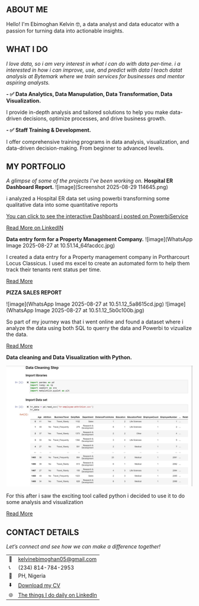 <!--Section 1: Introduce your self-->
## ABOUT ME

Hello! I'm Ebimoghan Kelvin 🤓, a data analyst and  data educator with a passion for turning data into actionable insights.

<!--Mention your top/relevant skills here - core and soft skills-->
## WHAT I DO

*I love data, so i am very interest in what i can do with data per-time. 
i a interested in how i can improve, use, and predict with data
I teach datat analysis at Bytemark where we train services for businesses and mentor aspiring analysts.*


**- ✅ Data Analytics, Data Manupulation, Data Transformation, Data Visualization.**

I provide in-depth analysis and tailored solutions to help you make data-driven decisions, optimize processes, and drive business growth. 

**- ✅ Staff Training & Development.**

I offer comprehensive training programs in data analysis, visualization, and data-driven decision-making. From beginner to advanced levels. 


<!--Section 2: List 3-4 key projects-->
## MY PORTFOLIO 

*A glimpse of some of the projects I've been working on.*
**Hospital ER Dashboard Report.**
![image](Screenshot 2025-08-29 114645.png)

i analyzed a Hospital ER data set using powerbi transforming some  qualitative data into some quantitative reports

[You can click to see the interactive Dashboard i posted on PowerbiService](https://app.powerbi.com/groups/me/reports/ddb67afb-450b-4e76-a3c1-6514ea740a57/403e659cab15a6ce3eb8?experience=power-bi)

[Read More on LinkedIN](https://www.linkedin.com/posts/kelvin-ebimoghan-a2b0a9275_as-is-it-with-visiting-a-service-center-one-activity-7367147987409481731-Cldr?utm_source=share&utm_medium=member_desktop&rcm=ACoAAEMcfIMBMqiRglRXfk1s8EqWDEDMyjq8_1U)


**Data entry form for a Property Management Company.**
![image](WhatsApp Image 2025-08-27 at 10.51.14_64facdcc.jpg)

I created a data entry for a Property management company in Portharcourt Locus Classicus. I used ms excel to create an automated form to help them track their tenants rent status per time.

[Read More](https://www.linkedin.com/posts/kelvin-ebimoghan-a2b0a9275_recently-did-this-automated-data-entry-form-activity-7216430498863017986-vL6G?utm_source=share&utm_medium=member_desktop&rcm=ACoAAEMcfIMBMqiRglRXfk1s8EqWDEDMyjq8_1U)

**PIZZA SALES REPORT**

![image](WhatsApp Image 2025-08-27 at 10.51.12_5a8615cd.jpg)
![image](WhatsApp Image 2025-08-27 at 10.51.12_5b0c100b.jpg)

So part of my journey was that i went online and found a dataset where i analyze the data using both SQL to querry the data and Powerbi to vizualize the data. 

[Read More](https://www.linkedin.com/posts/kelvin-ebimoghan-a2b0a9275_dataanalytics-datascience-activity-7102165150463369217-R4_-?utm_source=share&utm_medium=member_desktop&rcm=ACoAAEMcfIMBMqiRglRXfk1s8EqWDEDMyjq8_1U)

**Data cleaning and Data Visualization with Python.**

![image](1696028204087.jpg)

For this after i saw the exciting tool called python i decided to use it to do some analysis and visualization  

[Read More](https://www.linkedin.com/posts/kelvin-ebimoghan-a2b0a9275_another-day-as-a-data-analyst-on-this-project-activity-7113657887071121408-fH0a?utm_source=share&utm_medium=member_desktop&rcm=ACoAAEMcfIMBMqiRglRXfk1s8EqWDEDMyjq8_1U)


## CONTACT DETAILS

*Let’s connect and see how we can make a difference together!*
<table>
  <tbody>
    <tr>
      <td>📧</td>
      <td><a href="kelvinebimoghan05@gmail.com">kelvinebimoghan05@gmail.com</a></td>
    </tr>
    <tr>
      <td>📞</td>
      <td>(234) 814-784-2953</td>
    </tr>
    <tr>
      <td>📍</td>
      <td>PH, Nigeria</td>
    </tr>
    <tr>
      <td>⬇️</td>
      <td><a href="KELVIN EBIMOGHAN.pdf">Download my CV</a></td>
    </tr>
    <tr>
      <td>🌐</td>
      <td><a href="https://linkedin.com/in/kelvin-ebimoghan-a2b0a9275">The things I do daily on LinkedIn</a></td>
    </tr>
  </tbody>
</table>
